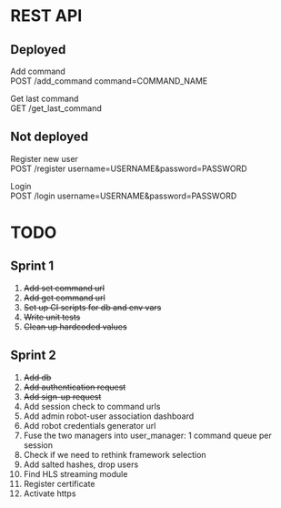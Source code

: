 # REST API

## Deployed 

Add command  
POST /add_command command=COMMAND_NAME  

Get last command  
GET /get_last_command  

## Not deployed

Register new user  
POST /register username=USERNAME&password=PASSWORD  

Login  
POST /login username=USERNAME&password=PASSWORD  

# TODO

## Sprint 1

1. ~~Add set command url~~
2. ~~Add get command url~~
3. ~~Set up CI scripts for db and env vars~~
4. ~~Write unit tests~~
5. ~~Clean up hardcoded values~~

## Sprint 2


1. ~~Add db~~
2. ~~Add authentication request~~
3. ~~Add sign-up request~~
4. Add session check to command urls
5. Add admin robot-user association dashboard
6. Add robot credentials generator url
7. Fuse the two managers into user_manager: 1 command queue per session
8. Check if we need to rethink framework selection
9. Add salted hashes, drop users
10. Find HLS streaming module
11. Register certificate
12. Activate https
